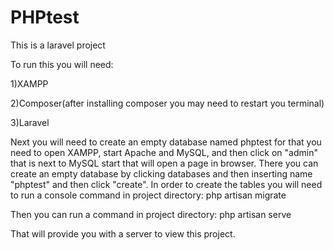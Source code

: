 # PHPtest

This is a laravel project

To run this you will need:

1)XAMPP

2)Composer(after installing composer you may need to restart you terminal)

3)Laravel

Next you will need to create an empty database named phptest
for that you need to open XAMPP, start Apache and MySQL, and then click on "admin" that is next to MySQL start
that will open a page in browser. There you can create an empty database by clicking databases and then inserting name "phptest" and then click "create".
In order to create the tables you will need to run a console command in project directory:
php artisan migrate



Then you can run a command in project directory:
php artisan serve

That will provide you with a server to view this project.
